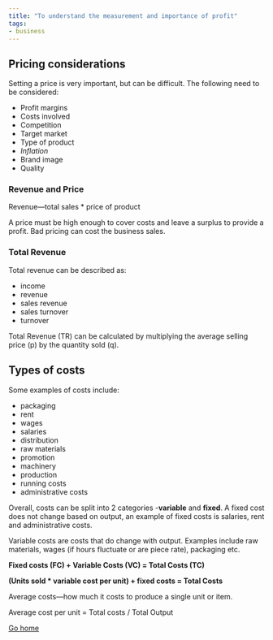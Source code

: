 ```yaml
---
title: "To understand the measurement and importance of profit"
tags:
- business
---
```


## Pricing considerations
Setting a price is very important, but can be difficult. The following need to be considered:

- Profit margins
- Costs involved
- Competition
- Target market
- Type of product
- *Inflation*
- Brand image
- Quality

### Revenue and Price

Revenue—total sales * price of product

A price must be high enough to cover costs and leave a surplus to provide a profit. Bad pricing can cost the business sales.

### Total Revenue

Total revenue can be described as:

- income
- revenue
- sales revenue
- sales turnover
- turnover

Total Revenue (TR) can be calculated by multiplying the average selling price (p) by the quantity sold (q).

## Types of costs

Some examples of costs include:

- packaging
- rent
- wages
- salaries
- distribution
- raw materials
- promotion
- machinery
- production
- running costs
- administrative costs

Overall, costs can be split into 2 categories -**variable** and **fixed**. A fixed cost does not change based on output, an example of fixed costs is salaries, rent and administrative costs.

Variable costs are costs that do change with output. Examples include raw materials, wages (if hours fluctuate or are piece rate), packaging etc.

**Fixed costs (FC) + Variable Costs (VC) = Total Costs (TC)**

**(Units sold * variable cost per unit) + fixed costs = Total Costs**

Average costs—how much it costs to produce a single unit or item.

Average cost per unit = Total costs / Total Output


[Go home](/)